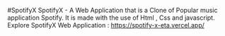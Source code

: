 #SpotifyX
SpotifyX - A Web Application that is a Clone of Popular music application Spotify. It is made with the use of Html , Css and javascript.
Explore SpotifyX Web Application : https://spotify-x-eta.vercel.app/
